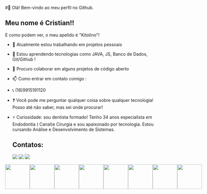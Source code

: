 #👋 Olá! Bem-vindo ao meu perfil no Github.
## Meu nome é Cristian!!
E como podem ver, o meu apelido é "Kitolino"!

- 🔭 Atualmente estou trabalhando em projetos pessoais
- 🌱 Estou aprendendo tecnologias como JAVA, JS, Banco de Dados, Git/Github !
- 👯 Procuro colaborar em alguns projetos de código aberto
- 📫 Como entrar em contato comigo :
- 📞 (16)9915191120 
- ❓ Você pode me perguntar qualquer coisa sobre qualquer tecnologia! Posso até não saber, mas sei onde procurar!
- ⚡ Curiosidade: sou dentista formado! Tenho 34 anos especialista em Endodontia ( Canal)e Cirurgia
 e sou apaixonado por tecnologia. Estou cursando Análise e Desenvolvimento de Sistemas.

  ## Contatos:
  <a href="https://www.instagram.com/cbettuci/" target="_blank"><img loading="lazy" src="https://img.shields.io/badge/-Instagram-%23E4405F?style=for-the-badge&logo=instagram&logoColor=white" target="_blank"></a>
  <a href = "mailto:cristian.bettuci8989@gmail.com"><img loading="lazy" src="https://img.shields.io/badge/Gmail-D14836?style=for-the-badge&logo=gmail&logoColor=white" target="_blank"></a>
  <a href = "https://www.linkedin.com/in/cristian-s-bettuci-2398b9289/" target="_blank"><img loading="lazy" src="https://img.shields.io/badge/-LinkedIn-%230077B5?style=for-the-badge&logo=linkedin&logoColor=white" target="_blank"></a> 
  


<div style="display: flex;">
<img src="https://cdn.jsdelivr.net/gh/devicons/devicon@latest/icons/html5/html5-original-wordmark.svg"  width="80" height="80"/>
<img src="https://cdn.jsdelivr.net/gh/devicons/devicon@latest/icons/java/java-original-wordmark.svg" width="80" height="80" />
<img src="https://cdn.jsdelivr.net/gh/devicons/devicon@latest/icons/javascript/javascript-original.svg" width="80" height="80" />
<img src="https://cdn.jsdelivr.net/gh/devicons/devicon@latest/icons/oracle/oracle-original.svg"  width="80" height="80" />
<img src="https://cdn.jsdelivr.net/gh/devicons/devicon@latest/icons/sqldeveloper/sqldeveloper-original.svg" width="80" height="80"/>
<img src="https://cdn.jsdelivr.net/gh/devicons/devicon@latest/icons/git/git-original-wordmark.svg"  width="80" height="80"/>
<img src="https://cdn.jsdelivr.net/gh/devicons/devicon@latest/icons/github/github-original.svg"  width="80" height="80" />
<img src="https://cdn.jsdelivr.net/gh/devicons/devicon@latest/icons/css3/css3-original-wordmark.svg" width="80" height="80" />
          
</div>

          
          
